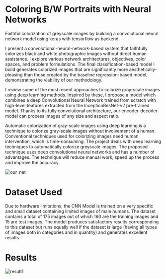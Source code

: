 # Coloring B/W Portraits with Neural Networks
Faithful colorization of greyscale images by building a convolutional neural network model using keras with tensorflow as backend.

I present a convolutional-neural-network-based system that faithfully colorizes black and white photographic images without direct human assistance. I explore various network architectures, objectives, color spaces, and problem formulations. The final classification-based model I build generates colorized images that are significantly more aesthetically-pleasing than those created by the baseline regression-based model, demonstrating the viability of our methodology.

I review some of the most recent approaches to colorize gray-scale images using deep learning methods. Inspired by these, I propose a model which combines a deep Convolutional Neural Network trained from scratch with high-level features extracted from the InceptionResNet-v2 pre-trained model. Thanks to its fully convolutional architecture, our encoder-decoder model can process images of any size and aspect ratio.

Automatic colorization of gray-scale images using deep learning is a technique to colorize gray-scale images without involvement of a human. Conventional techniques used for colorizing images need human intervention, which is time-consuming. The project deals with deep learning techniques to automatically colorize greyscale images. The proposed technique uses deep convolutional neural networks and has a number of advantages. The technique will reduce manual work, speed up the process and improve the accuracy. 

![our_net](https://user-images.githubusercontent.com/36199181/39629949-721b3c72-4fcb-11e8-9e2d-d60f7ea99c48.png)


# Dataset Used
Due to hardware limitations, the CNN Model is trained on a very specific and small dataset containing limited images of male humans. The dataset contains a total of 175 images out of which 160 are the training images and 15 are test images.
The model produces satisfactory results corresponding to this dataset but runs equally well if the dataset is large (having all types of images both in categories and in quantity) and generates excellent results.

# Results
![result1](https://user-images.githubusercontent.com/36199181/39631856-0bb9051c-4fd1-11e8-8524-a159b32aedaa.png)



